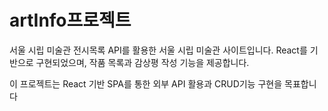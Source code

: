 # artInfo프로젝트
서울 시립 미술관 전시목록 API를 활용한 서울 시립 미술관 사이트입니다.
React를 기반으로 구현되었으며, 작품 목록과 감상평 작성 기능을 제공합니다.

이 프로젝트는 React 기반 SPA를 통한 외부 API 활용과 CRUD기능 구현을 목표합니다
